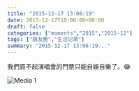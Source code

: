 ```yaml
---
title: "2015-12-17 13:06:19"
date: 2015-12-17T10:00:00+08:00
draft: false
categories: ["moments","2015","2015-12"]
tags: ["朋友圈","生活记录"]
summary: "2015-12-17 13:06:19..."
---
```


我們買不起演唱會的門票只能自娛自樂了。😂

![Media 1](/Moments/photos/2015-12-17/201512171306190.jpg)

